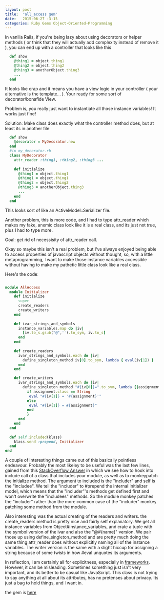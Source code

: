```yaml
---
layout: post
title:  "all_access gem"
date:   2015-06-27 -3:15
categories: Ruby Gems Object-Oriented-Programming
---
```

In vanilla Rails, if you're being lazy about using decorators or helper methods ( or think that they will actually add complexity instead of remove it ), you can end up with a controller that looks like this

~~~ ruby
  def show
    @thing1 = object.thing1
    @thing2 = object.thing2
    @thing3 = anotherObject.thing3
    ...
  end
~~~

It looks like crap and it means you have a view logic in your controller ( your alternative is the template... ). Your ready for some sort of decorator/bonafide View.

Problem is, you really just want to instantiate all those instance variables! It works just fine!

Solution: Make class does exactly what the controller method does, but at least its in another file
~~~ ruby
  def show
    @decorator = MyDecorator.new
  end
  #in my_decorator.rb
  class MyDecorator
    attr_reader :thing1, :thing2, :thing3 ...
  
    def initialize
      @thing1 = object.thing1
      @thing1 = object.thing1
      @thing2 = object.thing2
      @thing3 = anotherObject.thing3
      ...
    end
  end
~~~

This looks sort of like an ActiveModel::Serializer file.

Another problem, this is more code, and I had to type attr_reader which makes my fake, anemic class look like it is a real class, and its just not true, plus I had to type more.

Goal: get rid of necessisity of attr_reader call.

Okay so maybe this isn't a real problem, but I've always enjoyed being able to access properties of javascript objects without thought, so, with a little metaprogramming, I want to make those instance variables accessible without having to make my pathetic little class look like a real class.

Here's the code:
~~~ ruby

module AllAccess
  module Initializer
    def initialize
      super
      create_readers
      create_writers
    end
  
    def ivar_strings_and_symbols
      instance_variables.map do |iv|
        [iv.to_s.gsub("@",'').to_sym, iv.to_s]
      end
    end
    
    def create_readers
      ivar_strings_and_symbols.each do |iv|
        define_singleton_method iv[0].to_sym, lambda { eval(iv[1]) }
      end
    end

    def create_writers
      ivar_strings_and_symbols.each do |iv|
        define_singleton_method "#{iv[0]}=".to_sym, lambda {|assignment|
          if assignment.class == String
           eval "#{iv[1]} = '#{assignment}'"
          else
           eval "#{iv[1]} = #{assignment}"
          end
          }
      end
    end
  end
  
  def self.included(klass)
    klass.send :prepend, Initializer
  end
end
~~~
A couple of interesting things came out of this basically pointless endeavour. Probably the most likeley to be useful was the last few lines, gained from this [StackOverflow Answer](http://stackoverflow.com/a/17498039/3504261) in which we see how to hook into include call of a class that includes your module, as well as to monkeypatch the initialize method. The argument to included is the "includer" and self is the "includee". We tell the "includer" to #prepend the internal Initializer model, which means that the "includer"'s methods get defined first and won't overwrite the "includees" methods. So the module monkey patches the "includer" rather than the more common case of the "includer" monkey patching some method from the module.

Also interesting was the actual creating of the readers and writers. the create_readers method is pretty nice and fairly self explanatory. We get all instance variables from Object#instance_variables, and crate a tuple with the symbol version of the ivar and also the "@#{name}" version.
We pair those up using define_singleton_method and are pretty much doing the same thing attr_reader does without explicitly naming all of the instance variables. The writer version is the same with a slight hiccup for assigning a string because of some twists in how #eval unquotes its arguments.

In reflection, I am certainly all for explicitness, especially in [frameworks](http://www.phoenixframework.org/). However, it can be misleading. Sometimes something just isn't very important, and its better to be casual like JavaScript. This class is not trying to say anything at all about its attributes, has no pretenses about privacy. Its just a bag to hold things, and I want in.

the gem is [here](https://github.com/crododile/AllAccess)
